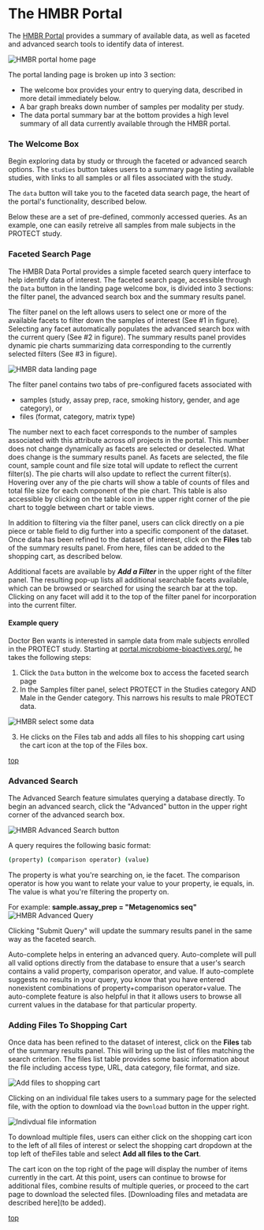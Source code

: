 <a name="top"></a>

# The HMBR Portal

The [HMBR Portal](https://portal.microbiome-bioactives.org/) provides a summary of available data, as well as faceted and advanced search tools to identify data of interest. 

![HMBR portal home page](images/hmbr_data_portal/hmbr-main-landing-page.png)

The portal landing page is broken up into 3 section:
 * The welcome box provides your entry to querying data, described in more detail immediately below.
 * A bar graph breaks down number of samples per modality per study.
 * The data portal summary bar at the bottom provides a high level summary of all data currently available through the HMBR portal.
 
### The Welcome Box

Begin exploring data by study or through the faceted or advanced search options. The `studies` button takes users to a summary page listing available studies, with links to all samples or all files associated with the study.

The `data` button will take you to the faceted data search page, the heart of the portal's functionality, described below.

Below these are a set of pre-defined, commonly accessed queries. As an example, one can easily retreive all samples from male subjects in the PROTECT study.


### Faceted Search Page

The HMBR Data Portal provides a simple faceted search query interface to help identify data of interest. The faceted search page, accessible through the `Data` button in the landing page welcome box, is divided into 3 sections: the filter panel, the advanced search box and the summary results panel. 

The filter panel on the left allows users to select one or more of the available facets to filter down the samples of interest (See #1 in figure). Selecting any facet automatically populates the advanced search box with the current query (See #2 in figure). The summary results panel provides dynamic pie charts summarizing data corresponding to the currently selected filters (See #3 in figure).

![HMBR data landing page](images/hmbr_data_portal/hmbr-data-landing-page.png)

The filter panel contains two tabs of pre-configured facets associated with 
* samples (study, assay prep, race, smoking history, gender, and age category), or 
* files (format, category, matrix type) 

The number next to each facet corresponds to the number of samples associated with this attribute across *all* projects in the portal. This number does not change dynamically as facets are selected or deselected. What does change is the summary results panel. As facets are selected, the file count, sample count and file size total will update to reflect the current filter(s). The pie charts will also update to reflect the current filter(s). Hovering over any of the pie charts will show a table of counts of files and total file size for each component of the pie chart. This table is also accessible by clicking on the table icon in the upper right corner of the pie chart to toggle between chart or table views.  

In addition to filtering via the filter panel, users can click directly on a pie piece or table field to dig further into a specific component of the dataset. Once data has been refined to the dataset of interest, click on the **Files** tab of the summary results panel. From here, files can be added to the shopping cart, as described below. 

Additional facets are available by ***Add a Filter*** in the upper right of the filter panel. The resulting pop-up lists all additional searchable facets available, which can be browsed or searched for using the search bar at the top. Clicking on any facet will add it to the top of the filter panel for incorporation into the current filter.

#### Example query
Doctor Ben wants is interested in sample data from male subjects enrolled in the PROTECT study. Starting at [portal.microbiome-bioactives.org/](https://portal.microbiome-bioactives.org/), he takes the following steps:
1) Click the `Data` button in the welcome box to access the faceted search page
2) In the Samples filter panel, select PROTECT in the Studies category AND Male in the Gender category. This narrows his results to male PROTECT data.

![HMBR select some data](images/hmbr_data_portal/hmbr-data-select-study.png)

3) He clicks on the Files tab and adds all files to his shopping cart using the cart icon at the top of the Files box. 


[top](#top)

### Advanced Search 

The Advanced Search feature simulates querying a database directly. To begin an advanced search, click the "Advanced" button in the upper right corner of the advanced search box. 

![HMBR Advanced Search button](images/hmbr_data_portal/advanced-search.png)

A query requires the following basic format:

```bash
(property) (comparison operator) (value)
```

The property is what you're searching on, ie the facet. The comparison operator is how you want to relate your value to your property, ie equals, in. The value is what you're filtering the property on.

For example:
**sample.assay_prep = "Metagenomics seq"** 
![HMBR Advanced Query](images/hmbr_data_portal/advanced-query.png)


Clicking "Submit Query" will update the summary results panel in the same way as the faceted search. 

Auto-complete helps in entering an advanced query. Auto-complete will pull all valid options directly from the database to ensure that a user's search contains a valid property, comparison operator, and value. If auto-complete suggests no results in your query, you know that you have entered nonexistent combinations of property+comparison operator+value. The auto-complete feature is also helpful in that it allows users to browse all current values in the database for that particular property.

### Adding Files To Shopping Cart <a name="add-to-shopping-cart"></a>
Once data has been refined to the dataset of interest, click on the **Files** tab of the summary results panel. This will bring up the list of files matching the search criterion. The files list table provides some basic information about the file including access type, URL, data category, file format, and size.

![Add files to shopping cart](images/hmbr_data_portal/hmbr-add-to-shopping-cart.png)

Clicking on an individual file takes users to a summary page for the selected file, with the option to download via the `Download` button in the upper right. 

![Indivdual file information](images/hmbr_data_portal/hmbr-file-list-item-details.png)

To download multiple files, users can either click on the shopping cart icon to the left of all files of interest or select the shopping cart dropdown at the top left of theFiles table and select **Add all files to the Cart**.  

The cart icon on the top right of the page will display the number of items currently in the cart. At this point, users can continue to browse for additional files, combine results of multiple queries, or proceed to the cart page to download the selected files. [Downloading files and metadata are described here](to be added).

[top](#top)